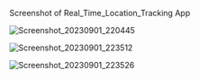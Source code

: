 Screenshot of Real_Time_Location_Tracking App

![Screenshot_20230901_220445](https://github.com/ShahirSammun/Real_Time_Location_Tracker/assets/135459672/75e96cc9-52ad-4130-a0d1-99a36f363955)

![Screenshot_20230901_223512](https://github.com/ShahirSammun/Real_Time_Location_Tracker/assets/135459672/ae851dd1-aada-4e03-848a-629db99d2089)

![Screenshot_20230901_223526](https://github.com/ShahirSammun/Real_Time_Location_Tracker/assets/135459672/bddeb317-c309-42f0-b43e-58a04712591e)




